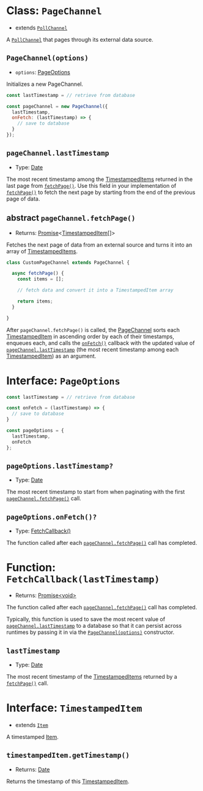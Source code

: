 # Class: `PageChannel`

- extends [`PollChannel`](./poll.md)

A [`PollChannel`](./channel.md) that pages through its external data source.

## `PageChannel(options)`

- `options`: [PageOptions](#Interface:-PageOptions)

Initializes a new PageChannel.

```javascript
const lastTimestamp = // retrieve from database

const pageChannel = new PageChannel({
  lastTimestamp,
  onFetch: (lastTimestamp) => {
    // save to database
  }
});
```

## `pageChannel.lastTimestamp`

- Type: [Date](https://developer.mozilla.org/en-US/docs/Web/JavaScript/Reference/Global_Objects/Date)

The most recent timestamp among the [TimestampedItems](#Interface-TimestampedItem) returned in the last page from [`fetchPage()`](#abstract-pageChannel.fetchPage()). Use this field in your implementation of [`fetchPage()`](#abstract-pageChannel.fetchPage()) to fetch the next page by starting from the end of the previous page of data.

## abstract `pageChannel.fetchPage()`
- Returns: [Promise](https://developer.mozilla.org/en-US/docs/Web/JavaScript/Reference/Global_Objects/Promise)\<[TimestampedItem](#Interface-TimestampedItem)[]\>

Fetches the next page of data from an external source and turns it into an array of [TimestampedItems](#Interface-TimestampedItem).

```javascript
class CustomPageChannel extends PageChannel {

  async fetchPage() {
    const items = [];

    // fetch data and convert it into a TimestampedItem array

    return items;
  }

}
```

After `pageChannel.fetchPage()` is called, the [PageChannel](#Class:-PageChannel) sorts each [TimestampedItem](#Interface-TimestampedItem) in ascending order by each of their timestamps, enqueues each, and calls the [`onFetch()`](#pageOptions.onFetch()?) callback with the updated value of [`pageChannel.lastTimestamp`](#pageChannel.lastTimestamp) (the most recent timestamp among each [TimestampedItem](#Interface-TimestampedItem)) as an argument.

# Interface: `PageOptions`

```javascript
const lastTimestamp = // retrieve from database

const onFetch = (lastTimestamp) => {
  // save to database
}

const pageOptions = {
  lastTimestamp,
  onFetch
};
```

## `pageOptions.lastTimestamp?`
- Type: [Date](https://developer.mozilla.org/en-US/docs/Web/JavaScript/Reference/Global_Objects/Date)

The most recent timestamp to start from when paginating with the first [`pageChannel.fetchPage()`](#abstract-pageChannel.fetchPage()) call.

## `pageOptions.onFetch()?`
- Type: [FetchCallback()](#Function-FetchCallback(lastTimestamp))

The function called after each [`pageChannel.fetchPage()`](#abstract-pageChannel.fetchPage()) call has completed.


# Function: `FetchCallback(lastTimestamp)`
- Returns: [Promise\<void\>](https://developer.mozilla.org/en-US/docs/Web/JavaScript/Reference/Global_Objects/Promise)

The function called after each [`pageChannel.fetchPage()`](#abstract-pageChannel.fetchPage()) call has completed.

Typically, this function is used to save the most recent value of [`pageChannel.lastTimestamp`](#pageChannel.lastTimestamp) to a database so that it can persist across runtimes by passing it in via the [`PageChannel(options)`](#PageChannel(options)) constructor.

## `lastTimestamp`
- Type: [Date](https://developer.mozilla.org/en-US/docs/Web/JavaScript/Reference/Global_Objects/Date)

The most recent timestamp of the [TimestampedItems](#Interface-TimestampedItem) returned by a [`fetchPage()`](#abstract-pageChannel.fetchPage()) call.

# Interface: `TimestampedItem`
- extends [`Item`](../item.md)

A timestamped [Item](../item.md).

## `timestampedItem.getTimestamp()`
- Returns: [Date](https://developer.mozilla.org/en-US/docs/Web/JavaScript/Reference/Global_Objects/Date)

Returns the timestamp of this [TimestampedItem](#Interface-TimestampedItem).

